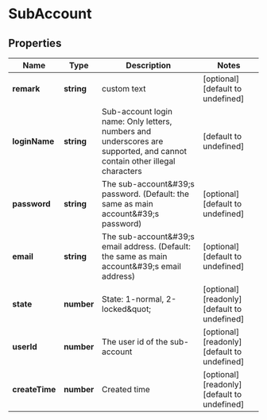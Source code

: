 # SubAccount

## Properties

Name | Type | Description | Notes
------------ | ------------- | ------------- | -------------
**remark** | **string** | custom text | [optional] [default to undefined]
**loginName** | **string** | Sub-account login name: Only letters, numbers and underscores are supported, and cannot contain other illegal characters | [default to undefined]
**password** | **string** | The sub-account\&#39;s password. (Default: the same as main account\&#39;s password) | [optional] [default to undefined]
**email** | **string** | The sub-account\&#39;s email address. (Default: the same as main account\&#39;s email address) | [optional] [default to undefined]
**state** | **number** | State: 1-normal, 2-locked\&quot; | [optional] [readonly] [default to undefined]
**userId** | **number** | The user id of the sub-account | [optional] [readonly] [default to undefined]
**createTime** | **number** | Created time | [optional] [readonly] [default to undefined]

